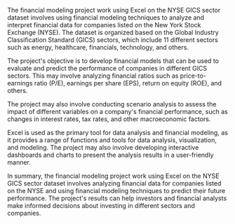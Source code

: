 The financial modeling project work using Excel on the NYSE GICS sector dataset involves using financial modeling techniques to analyze and interpret financial data for companies listed on the New York Stock Exchange (NYSE). The dataset is organized based on the Global Industry Classification Standard (GICS) sectors, which include 11 different sectors such as energy, healthcare, financials, technology, and others.

The project's objective is to develop financial models that can be used to evaluate and predict the performance of companies in different GICS sectors. This may involve analyzing financial ratios such as price-to-earnings ratio (P/E), earnings per share (EPS), return on equity (ROE), and others.

The project may also involve conducting scenario analysis to assess the impact of different variables on a company's financial performance, such as changes in interest rates, tax rates, and other macroeconomic factors.

Excel is used as the primary tool for data analysis and financial modeling, as it provides a range of functions and tools for data analysis, visualization, and modeling. The project may also involve developing interactive dashboards and charts to present the analysis results in a user-friendly manner.

In summary, the financial modeling project work using Excel on the NYSE GICS sector dataset involves analyzing financial data for companies listed on the NYSE and using financial modeling techniques to predict their future performance. The project's results can help investors and financial analysts make informed decisions about investing in different sectors and companies.
